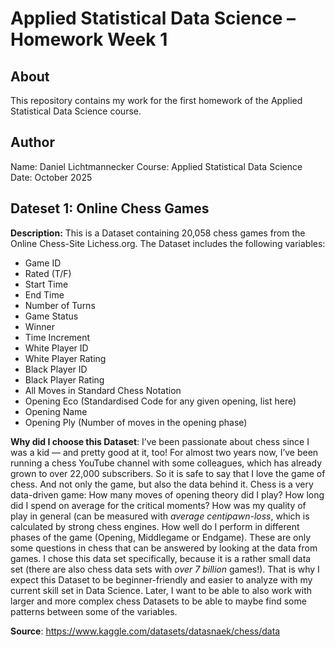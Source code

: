 # Applied Statistical Data Science – Homework Week 1

## About
This repository contains my work for the first homework of the Applied Statistical Data Science course.

## Author
Name: Daniel Lichtmannecker
Course: Applied Statistical Data Science  
Date: October 2025

## Dateset 1: Online Chess Games
**Description:** This is a Dataset containing 20,058 chess games from the Online Chess-Site Lichess.org. The Dataset includes the following variables: 
- Game ID
- Rated (T/F)
- Start Time
- End Time
- Number of Turns
- Game Status
- Winner
- Time Increment
- White Player ID
- White Player Rating
- Black Player ID
- Black Player Rating
- All Moves in Standard Chess Notation
- Opening Eco (Standardised Code for any given opening, list here)
- Opening Name
- Opening Ply (Number of moves in the opening phase)

**Why did I choose this Dataset**: I’ve been passionate about chess since I was a kid — and pretty good at it, too! For almost two years now, I’ve been running a chess YouTube channel with some colleagues, which has already grown to over 22,000 subscribers. So it is safe to say that I love the game of chess. And not only the game, but also the data behind it. Chess is a very data-driven game: How many moves of opening theory did I play? How long did I spend on average for the critical moments? How was my quality of play in general (can be measured with *average centipawn-loss*, which is calculated by strong chess engines. How well do I perform in different phases of the game (Opening, Middlegame or Endgame). These are only some questions in chess that can be answered by looking at the data from games. 
I chose this data set specifically, because it is a rather small data set (there are also chess data sets with *over 7 billion* games!). That is why I expect this Dataset to be beginner-friendly and easier to analyze with my current skill set in Data Science. Later, I want to be able to also work with larger and more complex chess Datasets to be able to maybe find some patterns between some of the variables.

**Source**: https://www.kaggle.com/datasets/datasnaek/chess/data

